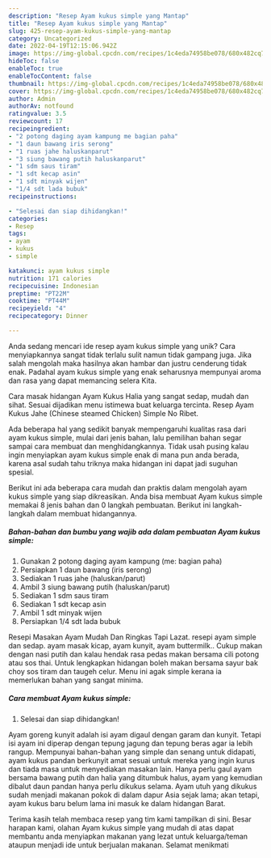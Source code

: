 ```yaml
---
description: "Resep Ayam kukus simple yang Mantap"
title: "Resep Ayam kukus simple yang Mantap"
slug: 425-resep-ayam-kukus-simple-yang-mantap
category: Uncategorized
date: 2022-04-19T12:15:06.942Z
image: https://img-global.cpcdn.com/recipes/1c4eda74958be078/680x482cq70/ayam-kukus-simple-foto-resep-utama.jpg
hideToc: false
enableToc: true
enableTocContent: false
thumbnail: https://img-global.cpcdn.com/recipes/1c4eda74958be078/680x482cq70/ayam-kukus-simple-foto-resep-utama.jpg
cover: https://img-global.cpcdn.com/recipes/1c4eda74958be078/680x482cq70/ayam-kukus-simple-foto-resep-utama.jpg
author: Admin
authorAv: notfound
ratingvalue: 3.5
reviewcount: 17
recipeingredient:
- "2 potong daging ayam kampung me bagian paha"
- "1 daun bawang iris serong"
- "1 ruas jahe haluskanparut"
- "3 siung bawang putih haluskanparut"
- "1 sdm saus tiram"
- "1 sdt kecap asin"
- "1 sdt minyak wijen"
- "1/4 sdt lada bubuk"
recipeinstructions:

- "Selesai dan siap dihidangkan!"
categories:
- Resep
tags:
- ayam
- kukus
- simple

katakunci: ayam kukus simple 
nutrition: 171 calories
recipecuisine: Indonesian
preptime: "PT22M"
cooktime: "PT44M"
recipeyield: "4"
recipecategory: Dinner

---
```





Anda sedang mencari ide resep ayam kukus simple yang unik? Cara menyiapkannya sangat tidak terlalu sulit namun tidak gampang juga. Jika salah mengolah maka hasilnya akan hambar dan justru cenderung tidak enak. Padahal ayam kukus simple yang enak seharusnya mempunyai aroma dan rasa yang dapat memancing selera Kita.





Cara masak hidangan Ayam Kukus Halia yang sangat sedap, mudah dan sihat. Sesuai dijadikan menu istimewa buat keluarga tercinta. Resep Ayam Kukus Jahe (Chinese steamed Chicken) Simple No Ribet.

Ada beberapa hal yang sedikit banyak mempengaruhi kualitas rasa dari ayam kukus simple, mulai dari jenis bahan, lalu pemilihan bahan segar sampai cara membuat dan menghidangkannya. Tidak usah pusing kalau ingin menyiapkan ayam kukus simple enak di mana pun anda berada, karena asal sudah tahu triknya maka hidangan ini dapat jadi suguhan spesial.






Berikut ini ada beberapa cara mudah dan praktis dalam mengolah ayam kukus simple yang siap dikreasikan. Anda bisa membuat Ayam kukus simple memakai 8 jenis bahan dan 0 langkah pembuatan. Berikut ini langkah-langkah dalam membuat hidangannya.

<!--inarticleads1-->

##### Bahan-bahan dan bumbu yang wajib ada dalam pembuatan Ayam kukus simple:

1. Gunakan 2 potong daging ayam kampung (me: bagian paha)
1. Persiapkan 1 daun bawang (iris serong)
1. Sediakan 1 ruas jahe (haluskan/parut)
1. Ambil 3 siung bawang putih (haluskan/parut)
1. Sediakan 1 sdm saus tiram
1. Sediakan 1 sdt kecap asin
1. Ambil 1 sdt minyak wijen
1. Persiapkan 1/4 sdt lada bubuk


Resepi Masakan Ayam Mudah Dan Ringkas Tapi Lazat. resepi ayam simple dan sedap. ayam masak kicap, ayam kunyit, ayam buttermilk.. Cukup makan dengan nasi putih dan kalau hendak rasa pedas makan bersama cili potong atau sos thai. Untuk lengkapkan hidangan boleh makan bersama sayur bak choy sos tiram dan taugeh celur. Menu ini agak simple kerana ia memerlukan bahan yang sangat minima. 

<!--inarticleads2-->

##### Cara membuat Ayam kukus simple:


1. Selesai dan siap dihidangkan!

Ayam goreng kunyit adalah isi ayam digaul dengan garam dan kunyit. Tetapi isi ayam ini diperap dengan tepung jagung dan tepung beras agar ia lebih rangup. Mempunyai bahan-bahan yang simple dan senang untuk didapati, ayam kukus pandan berkunyit amat sesuai untuk mereka yang ingin kurus dan tiada masa untuk menyediakan masakan lain. Hanya perlu gaul ayam bersama bawang putih dan halia yang ditumbuk halus, ayam yang kemudian dibalut daun pandan hanya perlu dikukus selama. Ayam utuh yang dikukus sudah menjadi makanan pokok di dalam dapur Asia sejak lama; akan tetapi, ayam kukus baru belum lama ini masuk ke dalam hidangan Barat. 

Terima kasih telah membaca resep yang tim kami tampilkan di sini. Besar harapan kami, olahan Ayam kukus simple yang mudah di atas dapat membantu anda menyiapkan makanan yang lezat untuk keluarga/teman ataupun menjadi ide untuk berjualan makanan. Selamat menikmati
